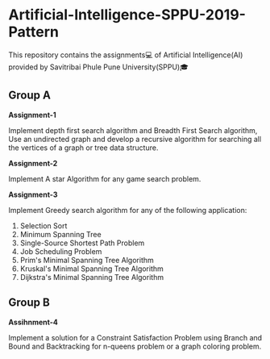 # Artificial-Intelligence-SPPU-2019-Pattern

This repository contains the assignments💻 of Artificial Intelligence(AI) provided by Savitribai Phule Pune University(SPPU)🎓

## Group A

**Assignment-1**

Implement depth first search algorithm and Breadth First Search algorithm, Use an undirected graph and develop a recursive algorithm for searching all the vertices of a graph or tree data structure.

**Assignment-2**

Implement A star Algorithm for any game search problem.

**Assignment-3**

Implement Greedy search algorithm for any of the following application:
1. Selection Sort
2. Minimum Spanning Tree
3. Single-Source Shortest Path Problem
4. Job Scheduling Problem
5. Prim's Minimal Spanning Tree Algorithm
6. Kruskal's Minimal Spanning Tree Algorithm
7. Dijkstra's Minimal Spanning Tree Algorithm

## Group B

**Assihnment-4**

Implement a solution for a Constraint Satisfaction Problem using Branch and Bound and Backtracking for n-queens problem or a graph coloring problem.

